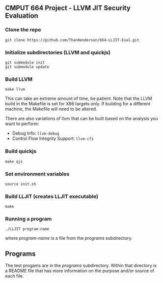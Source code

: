 ## CMPUT 664 Project - LLVM JIT Security Evaluation

### Clone the repo
```
git clone https://github.com/ThanHenderson/664-LLJIT-Eval.git
```

### Initialize subdirectories (LLVM and quickjs)
```
git submodule init
git submodule update
```

### Build LLVM
```
make llvm
```
This can take an extreme amount of time, be patient.
Note that the LLVM build in the Makefile is set for X86 targets only. If building
for a different machine, the Makefile will need to be altered.

There are also variations of llvm that can be built based on the analysis you want to perform:
- Debug Info: `llvm-debug`
- Control Flow Integrity Support: `llvm-cfi`

### Build quickjs
```
make qjs
```

### Set environment variables
```
source init.sh
```

### Build LLJIT (creates LLJIT executable)
```
make
```

### Running a program
```
./LLJIT program-name
```

where *program-name* is a file from the *programs* subdirectory.


## Programs

The test progams are in the *programs* subdirectory. Within that directory is a 
README file that has more information on the purpose and/or source of each file.
